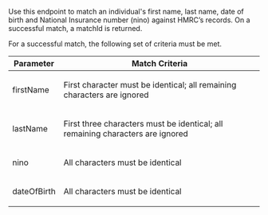 <p>Use this endpoint to match an individual's first name, last name, date of birth and National Insurance number (nino) against HMRC’s records. On a successful match, a matchId is returned.</p>
<p>For a successful match, the following set of criteria must be met. </p>
<table>
  <thead>
    <tr>
      <th>Parameter</th>
      <th>Match Criteria</th>
    </tr>
  </thead>
  <tbody>
    <tr>
      <td><p>firstName</p></td>
      <td><p>First character must be identical; all remaining characters are ignored</p></td>
    </tr>    
    <tr>
      <td><p>lastName</p></td>
      <td><p>First three characters must be identical; all remaining characters are ignored</p></td>
    </tr>    
    <tr>
      <td><p>nino</p></td>
      <td><p>All characters must be identical</p></td>
    </tr>
    <tr>
      <td><p>dateOfBirth</p></td>
      <td><p>All characters must be identical</p></td>
    </tr>
  </tbody>
</table>